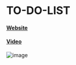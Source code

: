 # TO-DO-LIST

#### [Website](https://hager-abd-el-galil.github.io/TO-DO-LIST) <br/>
#### [Video](https://user-images.githubusercontent.com/81237428/218560728-4719cc06-7fe3-4979-a238-57d9ca5eebe7.mp4) <br/>
![image](https://user-images.githubusercontent.com/81237428/218560669-9211f833-9b5d-49b4-a35a-7d91b244af35.png)




